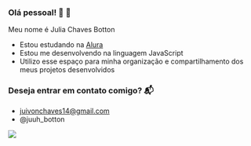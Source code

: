 ### Olá pessoal! 👋 🖤

Meu nome é Julia Chaves Botton

- Estou estudando na [Alura](https://www.alura.com.br/)
- Estou me desenvolvendo na linguagem JavaScript
- Utilizo esse espaço para minha organização e compartilhamento dos meus projetos desenvolvidos

### Deseja entrar em contato comigo? 📬

- juivonchaves14@gmail.com
- @juuh_botton
  
![](https://media1.tenor.com/m/qvde3FkdjUcAAAAC/masha-i-medved-back-to-school.gif)
